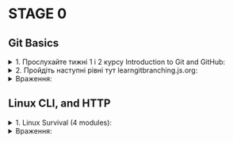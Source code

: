 # STAGE 0

## Git Basics

<details>
<summary>1. Прослухайте тижні 1 і 2 курсу Introduction to Git and GitHub:</summary>

![screenshot](img/Week%201.png)

![screenshot](img/Week%202.png)

</details>

<details>
<summary>2. Пройдіть наступні рівні тут learngitbranching.js.org:</summary>

![screenshot](img/%D0%A1%D0%BD%D0%B8%D0%BC%D0%BE%D0%BA1.JPG)
  
![screenshot](img/%D0%A1%D0%BD%D0%B8%D0%BC%D0%BE%D0%BA2.JPG)

</details>

<details>
<summary>Враження:</summary>

#### До цього ніколи не доводилося мати справи із Git/Github, початкові команди цілком зрозумілі, а ось жонглювання комітами та робота із віддаленими репозиторіями, як на мене - є більш складними та потребують більше часу для зрозуміння, сподіваюсь із практикою розуміння й рівень моїх вмінь дійде до автоматизму.

#### Не зважаючи на всі складнощі мені сподобалося працювати із новими для себе технологіями 🙂

</details>

## Linux CLI, and HTTP
<details>
<summary>1. Linux Survival (4 modules):</summary>

![screenshot](task_linux_cli/quizNumber1.png)
  
![screenshot](task_linux_cli/quizNumber2.png))

![screenshot](task_linux_cli/quizNumber3.png))

![screenshot](task_linux_cli/quizNumber4.png))
</details>

</details>
<details>
<summary>Враження:</summary>

## 1. Linux Survival (4 modules):
#### В загальному я вже був ознайомлений із командами, що були перераховані у перших 2 модулях але не використовував їх досить часто, тому було корисно пригадати та використати їх на практиці знову.

#### Команди, що були продемонстровані у модулі 3/4 були для мене новими, тому потребують більше практики для того, щоб комфортно їх використовувати.

#### Сподобалася візуалізація, що була продемонстрована у цьому ресурсі, яка дозволяє краще розуміти хід виконання тієї чи іншої команди. В майбутньому, коли доведеться працювати із Linux буде корисним зазирнути туди знову й освіжити свої знання.
